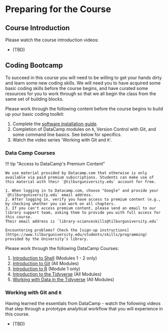 # Preparing for the Course

## Course Introduction

Please watch the course introduction videos:

* (TBD)

## Coding Bootcamp

To succeed in this course you will need to be willing to get your hands dirty and learn some new coding skills.
We will need you to have acquired some basic coding skills before the course begins, and have curated some resources for you to work through so that we all begin the class from the same set of building blocks.

Please work through the following content before the course begins to build up your basic coding toolkit:

1. Complete the [software installation guide](../software-install).
2. Completion of DataCamp modules on `R`, Version Control with Git, and some command line basics. See below for specifics.
3. Watch the video series 'Working with Git and `R`'.

### Data Camp Courses

!!! tip "Access to DataCamp's Premium Content"

    We use material provided by Datacamp.com that otherwise is only available via paid premium subscriptions. Students can make use of this material with their `@tilburguniversity.edu` account for free.

    1. When logging in to Datacamp.com, choose "Google" and provide your `@tilburguniversity.edu` email address.
    2. After logging in, verify you have access to premium content (e.g., by checking whether you can work on all chapters.
    3. If you can't access premium content, please send an email to our library support team, asking them to provide you with full access for this course. 
    Their email address is `library-scienceskills@tilburguniversity.edu`

    Encountering problems? Check the [sign-up instructions](https://www.tilburguniversity.edu/students/skills/programming) provided by the University’s library.

Please work through the following DataCamp Courses:

1. [Introduction to Shell](https://learn.datacamp.com/courses/introduction-to-shell) (Modules 1 - 2 only)
2. [Introduction to Git](https://learn.datacamp.com/courses/introduction-to-git) (All Modules)
3. [Introduction to R](https://learn.datacamp.com/courses/free-introduction-to-r) (Module 1 only)
4. [Introduction to the Tidyverse](https://learn.datacamp.com/courses/introduction-to-the-tidyverse) (All Modules)
5. [Working with Data in the Tidyverse](https://learn.datacamp.com/courses/working-with-data-in-the-tidyverse) (All Modules)

### Working with Git and `R`

Having learned the essentials from DataCamp - watch the following videos that step through a prototype analytical workflow that you will experience in this course.

* (TBD)
